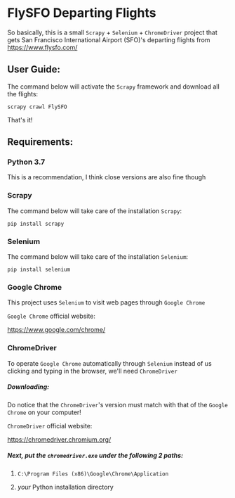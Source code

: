 # FlySFO Departing Flights

So basically, this is a small `Scrapy` + `Selenium` + `ChromeDriver` project that gets San Francisco International Airport (SFO)'s departing flights from https://www.flysfo.com/

## User Guide:

The command below will activate the `Scrapy` framework and download all the flights:

`scrapy crawl FlySFO`

That's it!

## Requirements:

### Python 3.7

This is a recommendation, I think close versions are also fine though

### Scrapy

The command below will take care of the installation `Scrapy`:

`pip install scrapy`

### Selenium

The command below will take care of the installation `Selenium`:

`pip install selenium`

### Google Chrome

This project uses `Selenium` to visit web pages through `Google Chrome`

`Google Chrome` official website:

https://www.google.com/chrome/

### ChromeDriver

To operate `Google Chrome` automatically through `Selenium` instead of us clicking and typing in the browser, we'll need `ChromeDriver`

##### Downloading:

Do notice that the `ChromeDriver`'s version must match with that of the `Google Chrome` on your computer!

`ChromeDriver` official website:

https://chromedriver.chromium.org/

##### Next, put the `chromedriver.exe` under the following 2 paths:

1. `C:\Program Files (x86)\Google\Chrome\Application`

2. *your* Python installation directory
